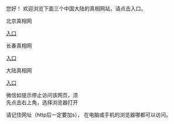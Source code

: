 
  您好！ 欢迎浏览下面三个中国大陆的真相网站，请点击入口。 <br/>


   
   北京真相网<br/>

  <a id="bjLink" href="https://is.gd/fMpYXu" rel="nofollow">入口</a>

  长春真相网<br/>

  <a id="ccLink" href="https://is.gd/P54cPT" rel="nofollow">入口</a>

   大陆真相网<br/>

  <a id="dlLink" href="https://is.gd/RgWFwD" rel="nofollow">入口</a>






  微信如提示停止访问该网页，须<br>
  先点击右上角，选择浏览器打开<br>

  请记住网址（http后一定要加s）， 在电脑或手机的浏览器哪都可以访问。

